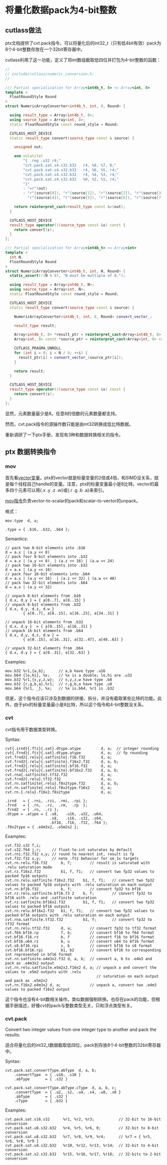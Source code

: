 # 将量化数据pack为4-bit整数

## cutlass做法

ptx文档提供了cvt.pack指令，可以将量化后的int32_t（只有低4bit有效）pack为8个4-bit整数存放在一个32bit寄存器中。

cutlass利用了这一功能，定义了将int数组截取低四位并打包为4-bit整数的函数：

```c++
//
// include/cutlass/numeric_conversion.h:
//

/// Partial specialization for Array<int4b_t, 8> <= Array<int, 8>
template <
  FloatRoundStyle Round
>
struct NumericArrayConverter<int4b_t, int, 8, Round> {

  using result_type = Array<int4b_t, 8>;
  using source_type = Array<int, 8>;
  static FloatRoundStyle const round_style = Round;

  CUTLASS_HOST_DEVICE
  static result_type convert(source_type const & source) {

    unsigned out;

    asm volatile(
        "{ .reg .u32 r4;"
        "cvt.pack.sat.s4.s32.b32   r4, %8, %7, 0;"
        "cvt.pack.sat.s4.s32.b32   r4, %6, %5, r4;"
        "cvt.pack.sat.s4.s32.b32   r4, %4, %3, r4;"
        "cvt.pack.sat.s4.s32.b32   %0, %2, %1, r4;"
        "}"
        : "=r"(out)
        : "r"(source[0]), "r"(source[1]), "r"(source[2]), "r"(source[3]),
          "r"(source[4]), "r"(source[5]), "r"(source[6]), "r"(source[7]));

    return reinterpret_cast<result_type const &>(out);
  }

  CUTLASS_HOST_DEVICE
  result_type operator()(source_type const &s) const {
    return convert(s);
  }
};

/// Partial specialization for Array<int4b_t> <= Array<int>
template <
  int N,
  FloatRoundStyle Round
>
struct NumericArrayConverter<int4b_t, int, N, Round> {
  static_assert(!(N % 8), "N must be multiple of 8.");

  using result_type = Array<int4b_t, N>;
  using source_type = Array<int, N>;
  static FloatRoundStyle const round_style = Round;

  CUTLASS_HOST_DEVICE
  static result_type convert(source_type const & source) {

    NumericArrayConverter<int4b_t, int, 8, Round> convert_vector_;

    result_type result;

    Array<int4b_t, 8> *result_ptr = reinterpret_cast<Array<int4b_t, 8> *>(&result);
    Array<int, 8> const *source_ptr = reinterpret_cast<Array<int, 8> const *>(&source);

    CUTLASS_PRAGMA_UNROLL
    for (int i = 0; i < N / 8; ++i) {
      result_ptr[i] = convert_vector_(source_ptr[i]);
    }

    return result;
  }

  CUTLASS_HOST_DEVICE
  result_type operator()(source_type const &s) const {
    return convert(s);
  }
};
```

显然，元素数量最少是8。任意8的倍数的元素数量都支持。

然而，cvt.pack指令的源操作数只能是由int32转换成低比特数据。

重新调研了一下ptx手册，发现有3种和数据转换相关的指令。

## ptx 数据转换指令

### mov

首先看[vector变量](https://docs.nvidia.com/cuda/parallel-thread-execution/index.html#vectors)。ptx的vector就是标量变量的2倍或4倍，和SIMD没关系，就是每个线程自己handle的变量。注意，ptx的标量变量最小是8比特。vector的最多四个元素可以用{.x .y .z .w}或{.r .g .b .a}来索引。

[mov指令](https://docs.nvidia.com/cuda/parallel-thread-execution/index.html#data-movement-and-conversion-instructions-mov-2)负责vector-to-scalar的pack和scalar-to-vector的unpack。

格式：

```ptx
mov.type  d, a;

.type = { .b16, .b32, .b64 };
```

Semantics:

```pseudo
// pack two 8-bit elements into .b16
d = a.x | (a.y << 8)
// pack four 8-bit elements into .b32
d = a.x | (a.y << 8)  | (a.z << 16) | (a.w << 24)
// pack two 16-bit elements into .b32
d = a.x | (a.y << 16)
// pack four 16-bit elements into .b64
d = a.x | (a.y << 16)  | (a.z << 32) | (a.w << 48)
// pack two 32-bit elements into .b64
d = a.x | (a.y << 32)

// unpack 8-bit elements from .b16
{ d.x, d.y } = { a[0..7], a[8..15] }
// unpack 8-bit elements from .b32
{ d.x, d.y, d.z, d.w }
        { a[0..7], a[8..15], a[16..23], a[24..31] }

// unpack 16-bit elements from .b32
{ d.x, d.y }  = { a[0..15], a[16..31] }
// unpack 16-bit elements from .b64
{ d.x, d.y, d.z, d.w } =
        { a[0..15], a[16..31], a[32..47], a[48..63] }

// unpack 32-bit elements from .b64
{ d.x, d.y } = { a[0..31], a[32..63] }
```

Examples:

```ptx
mov.b32 %r1,{a,b};      // a,b have type .u16
mov.b64 {lo,hi}, %x;    // %x is a double; lo,hi are .u32
mov.b32 %r1,{x,y,z,w};  // x,y,z,w have type .b8
mov.b32 {r,g,b,a},%r1;  // r,g,b,a have type .u8
mov.b64 {%r1, _}, %x;   // %x is.b64, %r1 is .b32
```

但是，这个指令应该只涉及到数据的拼接、拆分，并没有截取某些比特的功能。此外，由于ptx的标量变量最小是8比特，所以这个指令和4-bit整数没关系。

### cvt

cvt指令用于数据类型转换。

Syntax:

```ptx
cvt{.irnd}{.ftz}{.sat}.dtype.atype         d, a;  // integer rounding
cvt{.frnd}{.ftz}{.sat}.dtype.atype         d, a;  // fp rounding
cvt.frnd2{.relu}{.satfinite}.f16.f32       d, a;
cvt.frnd2{.relu}{.satfinite}.f16x2.f32     d, a, b;
cvt.frnd2{.relu}{.satfinite}.bf16.f32      d, a;
cvt.frnd2{.relu}{.satfinite}.bf16x2.f32    d, a, b;
cvt.rna{.satfinite}.tf32.f32               d, a;
cvt.frnd2{.relu}.tf32.f32                  d, a;
cvt.rn.satfinite{.relu}.f8x2type.f32       d, a, b;
cvt.rn.satfinite{.relu}.f8x2type.f16x2     d, a;
cvt.rn.{.relu}.f16x2.f8x2type              d, a;

.irnd   = { .rni, .rzi, .rmi, .rpi };
.frnd   = { .rn,  .rz,  .rm,  .rp  };
.frnd2  = { .rn,  .rz };
.dtype = .atype = { .u8,   .u16, .u32, .u64,
                    .s8,   .s16, .s32, .s64,
                    .bf16, .f16, .f32, .f64 };
.f8x2type = { .e4m3x2, .e5m2x2 };
```

Examples:

```ptx
cvt.f32.s32 f,i;
cvt.s32.f64 j,r;     // float-to-int saturates by default
cvt.rni.f32.f32 x,y; // round to nearest int, result is fp
cvt.f32.f32 x,y;     // note .ftz behavior for sm_1x targets
cvt.rn.relu.f16.f32      b, f;        // result is saturated with .relu saturation mode
cvt.rz.f16x2.f32         b1, f, f1;   // convert two fp32 values to packed fp16 outputs
cvt.rn.relu.satfinite.f16x2.f32    b1, f, f1;   // convert two fp32 values to packed fp16 outputs with .relu saturation on each output
cvt.rn.bf16.f32          b, f;        // convert fp32 to bf16
cvt.rz.relu.satfinite.bf16.f3 2    b, f;        // convert fp32 to bf16 with .relu and .satfinite saturation
cvt.rz.satfinite.bf16x2.f32        b1, f, f1;   // convert two fp32 values to packed bf16 outputs
cvt.rn.relu.bf16x2.f32   b1, f, f1;   // convert two fp32 values to packed bf16 outputs with .relu saturation on each output
cvt.rna.satfinite.tf32.f32         b1, f;       // convert fp32 to tf32 format
cvt.rn.relu.tf32.f32     d, a;        // convert fp32 to tf32 format
cvt.f64.bf16.rp          f, b;        // convert bf16 to f64 format
cvt.bf16.f16.rz          b, f         // convert f16 to bf16 format
cvt.bf16.u64.rz          b, u         // convert u64 to bf16 format
cvt.s8.bf16.rpi          s, b         // convert bf16 to s8 format
cvt.bf16.bf16.rpi        b1, b2       // convert bf16 to corresponding int represented in bf16 format
cvt.rn.satfinite.e4m3x2.f32 d, a, b;  // convert a, b to .e4m3 and pack as .e4m3x2 output
cvt.rn.relu.satfinite.e5m2x2.f16x2 d, a; // unpack a and convert the values to .e5m2 outputs with .relu
                                         // saturation on each output and pack as .e5m2x2
cvt.rn.f16x2.e4m3x2 d, a;             // unpack a, convert two .e4m3 values to packed f16x2 output
```

这个指令也没有4-bit数相关操作。类似数据强制转换。也存在pack的功能，但根据手册描述，好像cvt的pack与整数类型无关，只和浮点类型有关。

### cvt.pack

Convert two integer values from one integer type to another and pack the results.

适合将量化后的int32_t数据截取低四位，pack到存放8个4-bit整数的32bit寄存器中。

Syntax:

```ptx
cvt.pack.sat.convertType.abType  d, a, b;
    .convertType  = { .u16, .s16 }
    .abType       = { .s32 }

cvt.pack.sat.convertType.abType.cType  d, a, b, c;
    .convertType  = { .u2, .s2, .u4, .s4, .u8, .s8 }
    .abType       = { .s32 }
    .cType        = { .b32 }
```

Examples:

```ptx
cvt.pack.sat.s16.s32      %r1, %r2, %r3;           // 32-bit to 16-bit conversion
cvt.pack.sat.u8.s32.b32   %r4, %r5, %r6, 0;        // 32-bit to 8-bit conversion
cvt.pack.sat.u8.s32.b32   %r7, %r8, %r9, %r4;      // %r7 = { %r5, %r6, %r8, %r9 }
cvt.pack.sat.u4.s32.b32   %r10, %r12, %r13, %r14;  // 32-bit to 4-bit conversion
cvt.pack.sat.s2.s32.b32   %r15, %r16, %r17, %r18;  // 32-bits to 2-bit conversion
```
